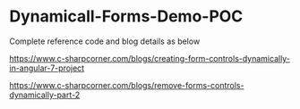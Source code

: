 # Dynamicall-Forms-Demo-POC

Complete reference code and blog details as below

https://www.c-sharpcorner.com/blogs/creating-form-controls-dynamically-in-angular-7-project

https://www.c-sharpcorner.com/blogs/remove-forms-controls-dynamically-part-2
